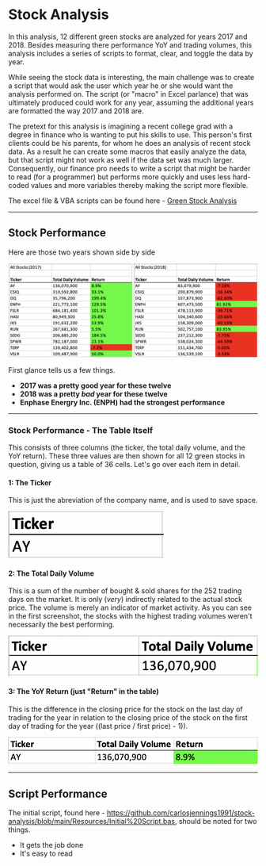 # Stock Analysis

In this analysis, 12 different green stocks are analyzed for years 2017 and 2018. Besides measuring there performance YoY and trading volumes, this analysis includes a series of scripts to format, clear, and toggle the data by year.

While seeing the stock data is interesting, the main challenge was to create a script that would ask the user which year he or she would want the analysis performed on. The script (or "macro" in Excel parlance) that was ultimately produced could work for any year, assuming the additional years are formatted the way 2017 and 2018 are. 

The pretext for this analysis is imagining a recent college grad with a degree in finance who is wanting to put his skills to use. This person's first clients could be his parents, for whom he does an analysis of recent stock data. As a result he can create some macros that easily analyze the data, but that script might not work as well if the data set was much larger. Consequently, our finance pro needs to write a script that might be harder to read (for a programmer) but performs more quickly and uses less hard-coded values and more variables thereby making the script more flexible. 

The excel file & VBA scripts can be found here - [Green Stock Analysis](https://github.com/carlosjennings1991/stock-analysis/blob/main/VBA_Challenge.xlsm)

---

## Stock Performance

Here are those two years shown side by side

![stocks from both years](https://github.com/carlosjennings1991/stock-analysis/blob/main/Resources/Stocks_2017_and_2018.png)

First glance tells us a few things. 

- **2017 was a pretty good year for these twelve**
- **2018 was a pretty *bad* year for these twelve**
- **Enphase Energry Inc. (ENPH) had the strongest performance**

---

### Stock Performance - The Table Itself

This consists of three columns (the ticker, the total daily volume, and the YoY return). These three values are then shown for all 12 green stocks in question, giving us a table of 36 cells. Let's go over each item in detail. 

#### 1: The Ticker

This is just the abreviation of the company name, and is used to save space. 

![ticker example](https://github.com/carlosjennings1991/stock-analysis/blob/main/Resources/ticker%20example.png)

#### 2: The Total Daily Volume

This is a sum of the number of bought & sold shares for the 252 trading days on the market. It is only (*very*) indirectly related to the actual stock price. The volume is merely an indicator of market activity. As you can see in the first screenshot, the stocks with the highest trading volumes weren't necessarily the best performing. 

![daily return example](https://github.com/carlosjennings1991/stock-analysis/blob/main/Resources/total%20daily%20volume.png)

#### 3: The YoY Return (just "Return" in the table)

This is the difference in the closing price for the stock on the last day of trading for the year in relation to the closing price of the stock on the first day of trading for the year ((last price / first price) - 1)). 

![YoY Return example](https://github.com/carlosjennings1991/stock-analysis/blob/main/Resources/YoY%20return.png)

---

## Script Performance

The initial script, found here - https://github.com/carlosjennings1991/stock-analysis/blob/main/Resources/Initial%20Script.bas, should be noted for two things. 

- It gets the job done
- It's easy to read
